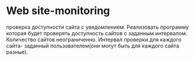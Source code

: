 # Web site-monitoring

проверка доступности сайта с уведомлением.
Реализовать программу которая будет проверять доступность сайтов с заданным интервалом.
Количество сайтов неограниченно. 
Интервал проверки для каждого сайта- заданный пользователем(они могут быть для каждого сайта разные).
